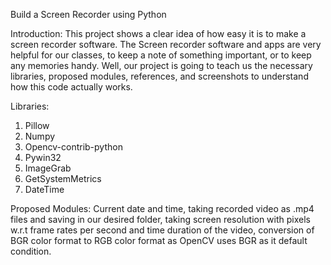 Build a Screen Recorder using Python

Introduction:
This project shows a clear idea of how easy it is to make a screen recorder software. The Screen recorder software and apps are very helpful for our classes, to keep a note of something important, or to keep any memories handy. Well, our project is going to teach us the necessary libraries, proposed modules, references, and screenshots to understand how this code actually works.

Libraries:
1.	Pillow
2.	Numpy
3.	Opencv-contrib-python
4.	Pywin32
5.	ImageGrab
6.	GetSystemMetrics
7.	DateTime

Proposed Modules: 
Current date and time, taking recorded video as .mp4 files and saving in our desired folder, taking screen resolution with pixels w.r.t frame rates per second and time duration of the video, conversion of BGR color format to RGB color format as OpenCV uses BGR as it default condition.

